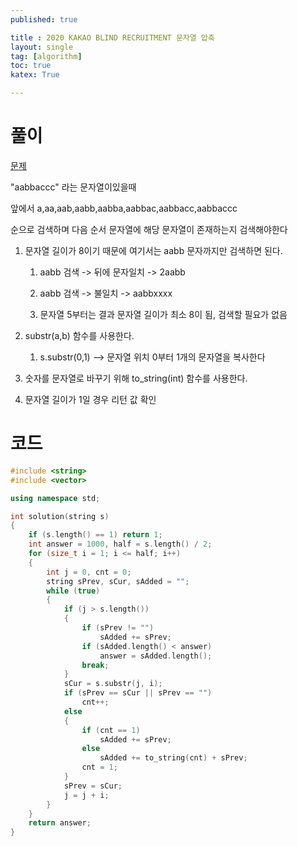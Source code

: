 ```yaml
---
published: true

title : 2020 KAKAO BLIND RECRUITMENT 문자열 압축
layout: single
tag: [algorithm]
toc: true
katex: True

---
```


# 풀이

[문제](https://school.programmers.co.kr/learn/courses/30/lessons/60057)

"aabbaccc" 라는 문자열이있을때

앞에서 a,aa,aab,aabb,aabba,aabbac,aabbacc,aabbaccc

순으로 검색하며 다음 순서 문자열에 해당 문자열이 존재하는지 검색해야한다

1. 문자열 길이가 8이기 때문에 여기서는 aabb 문자까지만 검색하면 된다.
   
   1. aabb 검색 -&gt; 뒤에 문자일치 -&gt; 2aabb
   
   2. aabb 검색 -&gt; 불일치 -&gt; aabbxxxx
   
   3. 문자열 5부터는 결과 문자열 길이가 최소 8이 됨, 검색할 필요가 없음

2. substr(a,b) 함수를 사용한다.
   
   1. s.substr(0,1) --&gt; 문자열 위치 0부터 1개의 문자열을 복사한다

3. 숫자를 문자열로 바꾸기 위해 to_string(int) 함수를 사용한다.

4. 문자열 길이가 1일 경우 리턴 값 확인

# 코드

```cpp
#include <string>
#include <vector>

using namespace std;

int solution(string s)
{
    if (s.length() == 1) return 1;
    int answer = 1000, half = s.length() / 2;
    for (size_t i = 1; i <= half; i++)
    {
        int j = 0, cnt = 0;
        string sPrev, sCur, sAdded = "";
        while (true)
        {
            if (j > s.length())
            {
                if (sPrev != "")
                    sAdded += sPrev;
                if (sAdded.length() < answer)
                    answer = sAdded.length();
                break;
            }
            sCur = s.substr(j, i);
            if (sPrev == sCur || sPrev == "")
                cnt++;
            else
            {
                if (cnt == 1)
                    sAdded += sPrev;
                else
                    sAdded += to_string(cnt) + sPrev;
                cnt = 1;
            }
            sPrev = sCur;
            j = j + i;
        }
    }
    return answer;
}
```

